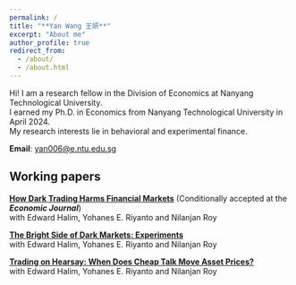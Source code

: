 ```yaml
---
permalink: /
title: "**Yan Wang 王妍**"
excerpt: "About me"
author_profile: true
redirect_from: 
  - /about/
  - /about.html
---
```


Hi! I am a research fellow in the Division of Economics at Nanyang Technological University. <br> I earned my Ph.D. in Economics from Nanyang Technological University in April 2024. <br> My research interests lie in behavioral and experimental finance.

**Email**: [yan006@e.ntu.edu.sg](yan006@e.ntu.edu.sg)



**Working papers**
------

[**How Dark Trading Harms Financial Markets**](https://papers.ssrn.com/sol3/papers.cfm?abstract_id=4602225#:~:text=When%20information%20is%20diffused%2C%20dark,between%20informed%20and%20uninformed%20traders.) (Conditionally accepted at the **_Economic Journal_**)
<br>with Edward Halim, Yohanes E. Riyanto and Nilanjan Roy

[**The Bright Side of Dark Markets: Experiments**](https://papers.ssrn.com/sol3/papers.cfm?abstract_id=4025127)
<br>with Edward Halim, Yohanes E. Riyanto and Nilanjan Roy

[**Trading on Hearsay: When Does Cheap Talk Move Asset Prices?**](https://papers.ssrn.com/sol3/papers.cfm?abstract_id=5015051)
<br>with Edward Halim, Yohanes E. Riyanto and Nilanjan Roy

